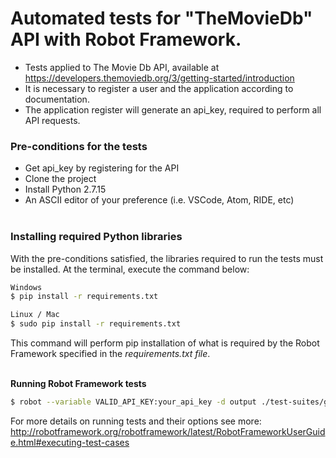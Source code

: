 # Automated tests for "TheMovieDb" API with Robot Framework.
- Tests applied to The Movie Db API, available at https://developers.themoviedb.org/3/getting-started/introduction
- It is necessary to register a user and the application according to documentation.
- The application register will generate an api_key, required to perform all API requests.

### Pre-conditions for the tests
- Get api_key by registering for the API
- Clone the project
- Install Python 2.7.15
- An ASCII editor of your preference (i.e. VSCode, Atom, RIDE, etc)</br></br> 

### Installing required Python libraries
With the pre-conditions satisfied, the libraries required to run the tests must be installed. At the terminal, execute the command below:
```sh
Windows
$ pip install -r requirements.txt
```
```sh
Linux / Mac
$ sudo pip install -r requirements.txt
```
This command will perform pip installation of what is required by the Robot Framework specified in the <i>requirements.txt file</i>.</br></br>

**Running Robot Framework tests** </br> 
```sh
$ robot --variable VALID_API_KEY:your_api_key -d output ./test-suites/guest-session.robot
```
For more details on running tests and their options see more: http://robotframework.org/robotframework/latest/RobotFrameworkUserGuide.html#executing-test-cases
